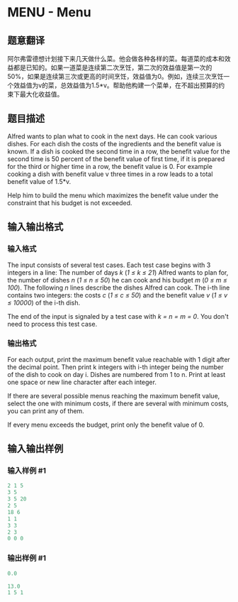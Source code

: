 # MENU - Menu

## 题意翻译

阿尔弗雷德想计划接下来几天做什么菜。他会做各种各样的菜。每道菜的成本和效益都是已知的。如果一道菜是连续第二次烹饪，第二次的效益值是第一次的50%，如果是连续第三次或更高的时间烹饪，效益值为0。例如，连续三次烹饪一个效益值为v的菜，总效益值为1.5*v。帮助他构建一个菜单，在不超出预算的约束下最大化收益值。

## 题目描述

Alfred wants to plan what to cook in the next days. He can cook various dishes. For each dish the costs of the ingredients and the benefit value is known. If a dish is cooked the second time in a row, the benefit value for the second time is 50 percent of the benefit value of first time, if it is prepared for the third or higher time in a row, the benefit value is 0. For example cooking a dish with benefit value v three times in a row leads to a total benefit value of 1.5\*v.

Help him to build the menu which maximizes the benefit value under the constraint that his budget is not exceeded.

## 输入输出格式

### 输入格式

The input consists of several test cases. Each test case begins with 3 integers in a line: The number of days _k_ (_1 ≤ k ≤ 21_) Alfred wants to plan for, the number of dishes _n_ (_1 ≤ n ≤ 50_) he can cook and his budget _m_ (_0 ≤ m ≤ 100_). The following _n_ lines describe the dishes Alfred can cook. The i-th line contains two integers: the costs _c_ (_1 ≤ c ≤ 50_) and the benefit value _v_ (_1 ≤ v ≤ 10000_) of the i-th dish.

The end of the input is signaled by a test case with _k = n = m = 0_. You don't need to process this test case.

### 输出格式

For each output, print the maximum benefit value reachable with 1 digit after the decimal point. Then print k integers with i-th integer being the number of the dish to cook on day i. Dishes are numbered from 1 to n. Print at least one space or new line character after each integer.

If there are several possible menus reaching the maximum benefit value, select the one with minimum costs, if there are several with minimum costs, you can print any of them.

If every menu exceeds the budget, print only the benefit value of 0.

## 输入输出样例

### 输入样例 #1

```cpp
2 1 5
3 5
3 5 20
2 5
18 6
1 1
3 3
2 3
0 0 0
```


### 输出样例 #1

```cpp
0.0

13.0
1 5 1
```



